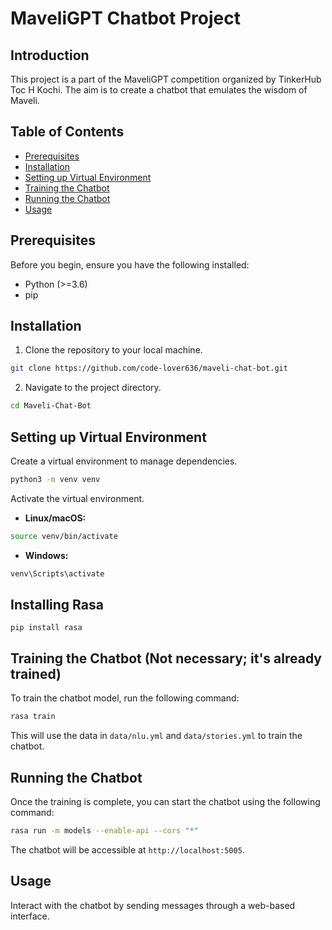 # MaveliGPT Chatbot Project

## Introduction

This project is a part of the MaveliGPT competition organized by TinkerHub Toc H Kochi. The aim is to create a chatbot that emulates the wisdom of Maveli.

## Table of Contents

- [Prerequisites](#prerequisites)
- [Installation](#installation)
- [Setting up Virtual Environment](#setting-up-virtual-environment)
- [Training the Chatbot](#training-the-chatbot-not-necessary-its-already-trained)
- [Running the Chatbot](#running-the-chatbot)
- [Usage](#usage)
  
## Prerequisites

Before you begin, ensure you have the following installed:

- Python (>=3.6)
- pip

## Installation

1. Clone the repository to your local machine.

```bash
git clone https://github.com/code-lover636/maveli-chat-bot.git
```

2. Navigate to the project directory.

```bash
cd Maveli-Chat-Bot
```

## Setting up Virtual Environment

Create a virtual environment to manage dependencies.

```bash
python3 -m venv venv
```

Activate the virtual environment.

- **Linux/macOS:**

```bash
source venv/bin/activate
```

- **Windows:**

```cmd
venv\Scripts\activate
```
## Installing Rasa
```
pip install rasa
```

## Training the Chatbot (Not necessary; it's already trained)

To train the chatbot model, run the following command:

```bash
rasa train
```

This will use the data in `data/nlu.yml` and `data/stories.yml` to train the chatbot.

## Running the Chatbot

Once the training is complete, you can start the chatbot using the following command:

```bash
rasa run -m models --enable-api --cors "*"
```

The chatbot will be accessible at `http://localhost:5005`.

## Usage

Interact with the chatbot by sending messages through a web-based interface.
